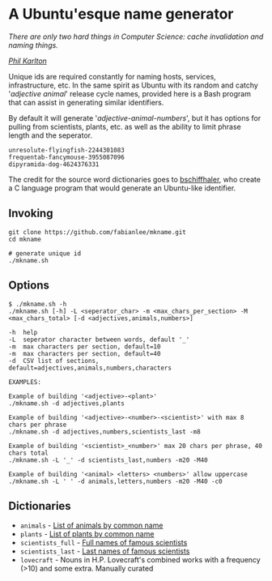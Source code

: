 # A Ubuntu'esque name generator

*There are only two hard things in Computer Science: cache invalidation and naming things.*

*[Phil Karlton](https://skeptics.stackexchange.com/questions/19836/has-phil-karlton-ever-said-there-are-only-two-hard-things-in-computer-science)*



Unique ids are required constantly for naming hosts, services, infrastructure, etc.  In the same spirit as Ubuntu with its random and catchy '*adjective animal*' release cycle names, provided here is a Bash program that can assist in generating similar identifiers.

By default it will generate '*adjective-animal-numbers*', but it has options for pulling from scientists, plants, etc. as well as the ability to limit phrase length and the seperator.

```
unresolute-flyingfish-2244301083
frequentab-fancymouse-3955087096
dipyramida-dog-4624376331
```

The credit for the source word dictionaries goes to [bschiffhaler](https://github.com/bschiffthaler/mkname), who create a C language program that would generate an Ubuntu-like identifier.

## Invoking

```
git clone https://github.com/fabianlee/mkname.git
cd mkname

# generate unique id
./mkname.sh
```

## Options

```
$ ./mkname.sh -h
./mkname.sh [-h] -L <seperator_char> -m <max_chars_per_section> -M <max_chars_total> [-d <adjectives,animals,numbers>]

-h	help
-L	seperator character between words, default '_'
-m	max characters per section, default=10
-m	max characters per section, default=40
-d	CSV list of sections, default=adjectives,animals,numbers,characters

EXAMPLES:

Example of building '<adjective>-<plant>'
./mkname.sh -d adjectives,plants

Example of building '<adjective>-<number>-<scientist>' with max 8 chars per phrase
./mkname.sh -d adjectives,numbers,scientists_last -m8

Example of building '<scientist>_<number>' max 20 chars per phrase, 40 chars total
./mkname.sh -L '_' -d scientists_last,numbers -m20 -M40

Example of building '<animal> <letters> <numbers>' allow uppercase
./mkname.sh -L ' ' -d animals,letters,numbers -m20 -M40 -c0
```

## Dictionaries

* `animals` - [List of animals by common name](https://en.wikipedia.org/wiki/List_of_animals_by_common_name)
* `plants` - [List of plants by common name](https://en.wikipedia.org/wiki/List_of_plants_by_common_name)
* `scientists_full` - [Full names of famous scientists](https://www.famousscientists.org/list/)
* `scientists_last` - [Last names of famous scientists](https://www.famousscientists.org/list/)
* `lovecraft` - Nouns in H.P. Lovecraft's combined works with a frequency (>10) and some extra. Manually curated

